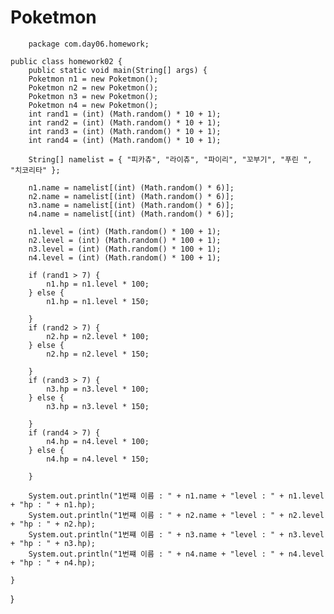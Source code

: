 # Poketmon

		package com.day06.homework;
	
	public class homework02 {
		public static void main(String[] args) {
		Poketmon n1 = new Poketmon();
		Poketmon n2 = new Poketmon();
		Poketmon n3 = new Poketmon();
		Poketmon n4 = new Poketmon();
		int rand1 = (int) (Math.random() * 10 + 1);
		int rand2 = (int) (Math.random() * 10 + 1);
		int rand3 = (int) (Math.random() * 10 + 1);
		int rand4 = (int) (Math.random() * 10 + 1);
	
		String[] namelist = { "피카츄", "라이츄", "파이리", "꼬부기", "푸린 ", "치코리타" };
	
		n1.name = namelist[(int) (Math.random() * 6)];
		n2.name = namelist[(int) (Math.random() * 6)];
		n3.name = namelist[(int) (Math.random() * 6)];
		n4.name = namelist[(int) (Math.random() * 6)];
	
		n1.level = (int) (Math.random() * 100 + 1);
		n2.level = (int) (Math.random() * 100 + 1);
		n3.level = (int) (Math.random() * 100 + 1);
		n4.level = (int) (Math.random() * 100 + 1);
	
		if (rand1 > 7) {
			n1.hp = n1.level * 100;
		} else {
			n1.hp = n1.level * 150;
	
		}
		if (rand2 > 7) {
			n2.hp = n2.level * 100;
		} else {
			n2.hp = n2.level * 150;
	
		}
		if (rand3 > 7) {
			n3.hp = n3.level * 100;
		} else {
			n3.hp = n3.level * 150;
	
		}
		if (rand4 > 7) {
			n4.hp = n4.level * 100;
		} else {
			n4.hp = n4.level * 150;
	
		}
	
		System.out.println("1번쨰 이름 : " + n1.name + "level : " + n1.level + "hp : " + n1.hp);
		System.out.println("1번쨰 이름 : " + n2.name + "level : " + n2.level + "hp : " + n2.hp);
		System.out.println("1번쨰 이름 : " + n3.name + "level : " + n3.level + "hp : " + n3.hp);
		System.out.println("1번쨰 이름 : " + n4.name + "level : " + n4.level + "hp : " + n4.hp);
	
	}

}
